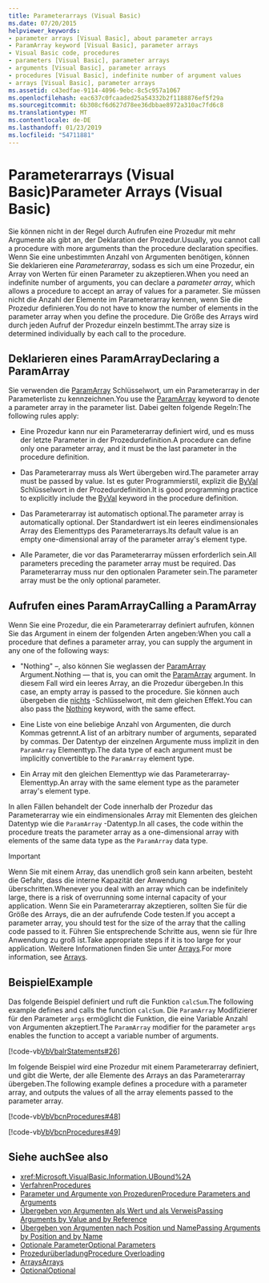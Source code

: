 ```yaml
---
title: Parameterarrays (Visual Basic)
ms.date: 07/20/2015
helpviewer_keywords:
- parameter arrays [Visual Basic], about parameter arrays
- ParamArray keyword [Visual Basic], parameter arrays
- Visual Basic code, procedures
- parameters [Visual Basic], parameter arrays
- arguments [Visual Basic], parameter arrays
- procedures [Visual Basic], indefinite number of argument values
- arrays [Visual Basic], parameter arrays
ms.assetid: c43edfae-9114-4096-9ebc-8c5c957a1067
ms.openlocfilehash: eac637c0fcaaded25a54332b2f1188876ef5f29a
ms.sourcegitcommit: 6b308cf6d627d78ee36dbbae8972a310ac7fd6c8
ms.translationtype: MT
ms.contentlocale: de-DE
ms.lasthandoff: 01/23/2019
ms.locfileid: "54711881"
---
```

# <a name="parameter-arrays-visual-basic"></a><span data-ttu-id="d7cc2-102">Parameterarrays (Visual Basic)</span><span class="sxs-lookup"><span data-stu-id="d7cc2-102">Parameter Arrays (Visual Basic)</span></span>
<span data-ttu-id="d7cc2-103">Sie können nicht in der Regel durch Aufrufen eine Prozedur mit mehr Argumente als gibt an, der Deklaration der Prozedur.</span><span class="sxs-lookup"><span data-stu-id="d7cc2-103">Usually, you cannot call a procedure with more arguments than the procedure declaration specifies.</span></span> <span data-ttu-id="d7cc2-104">Wenn Sie eine unbestimmten Anzahl von Argumenten benötigen, können Sie deklarieren eine *Parameterarray*, sodass es sich um eine Prozedur, ein Array von Werten für einen Parameter zu akzeptieren.</span><span class="sxs-lookup"><span data-stu-id="d7cc2-104">When you need an indefinite number of arguments, you can declare a *parameter array*, which allows a procedure to accept an array of values for a parameter.</span></span> <span data-ttu-id="d7cc2-105">Sie müssen nicht die Anzahl der Elemente im Parameterarray kennen, wenn Sie die Prozedur definieren.</span><span class="sxs-lookup"><span data-stu-id="d7cc2-105">You do not have to know the number of elements in the parameter array when you define the procedure.</span></span> <span data-ttu-id="d7cc2-106">Die Größe des Arrays wird durch jeden Aufruf der Prozedur einzeln bestimmt.</span><span class="sxs-lookup"><span data-stu-id="d7cc2-106">The array size is determined individually by each call to the procedure.</span></span>  
  
## <a name="declaring-a-paramarray"></a><span data-ttu-id="d7cc2-107">Deklarieren eines ParamArray</span><span class="sxs-lookup"><span data-stu-id="d7cc2-107">Declaring a ParamArray</span></span>  
 <span data-ttu-id="d7cc2-108">Sie verwenden die [ParamArray](../../../../visual-basic/language-reference/modifiers/paramarray.md) Schlüsselwort, um ein Parameterarray in der Parameterliste zu kennzeichnen.</span><span class="sxs-lookup"><span data-stu-id="d7cc2-108">You use the [ParamArray](../../../../visual-basic/language-reference/modifiers/paramarray.md) keyword to denote a parameter array in the parameter list.</span></span> <span data-ttu-id="d7cc2-109">Dabei gelten folgende Regeln:</span><span class="sxs-lookup"><span data-stu-id="d7cc2-109">The following rules apply:</span></span>  
  
-   <span data-ttu-id="d7cc2-110">Eine Prozedur kann nur ein Parameterarray definiert wird, und es muss der letzte Parameter in der Prozedurdefinition.</span><span class="sxs-lookup"><span data-stu-id="d7cc2-110">A procedure can define only one parameter array, and it must be the last parameter in the procedure definition.</span></span>  
  
-   <span data-ttu-id="d7cc2-111">Das Parameterarray muss als Wert übergeben wird.</span><span class="sxs-lookup"><span data-stu-id="d7cc2-111">The parameter array must be passed by value.</span></span> <span data-ttu-id="d7cc2-112">Ist es guter Programmierstil, explizit die [ByVal](../../../../visual-basic/language-reference/modifiers/byval.md) Schlüsselwort in der Prozedurdefinition.</span><span class="sxs-lookup"><span data-stu-id="d7cc2-112">It is good programming practice to explicitly include the [ByVal](../../../../visual-basic/language-reference/modifiers/byval.md) keyword in the procedure definition.</span></span>  
  
-   <span data-ttu-id="d7cc2-113">Das Parameterarray ist automatisch optional.</span><span class="sxs-lookup"><span data-stu-id="d7cc2-113">The parameter array is automatically optional.</span></span> <span data-ttu-id="d7cc2-114">Der Standardwert ist ein leeres eindimensionales Array des Elementtyps des Parameterarrays.</span><span class="sxs-lookup"><span data-stu-id="d7cc2-114">Its default value is an empty one-dimensional array of the parameter array's element type.</span></span>  
  
-   <span data-ttu-id="d7cc2-115">Alle Parameter, die vor das Parameterarray müssen erforderlich sein.</span><span class="sxs-lookup"><span data-stu-id="d7cc2-115">All parameters preceding the parameter array must be required.</span></span> <span data-ttu-id="d7cc2-116">Das Parameterarray muss nur den optionalen Parameter sein.</span><span class="sxs-lookup"><span data-stu-id="d7cc2-116">The parameter array must be the only optional parameter.</span></span>  
  
## <a name="calling-a-paramarray"></a><span data-ttu-id="d7cc2-117">Aufrufen eines ParamArray</span><span class="sxs-lookup"><span data-stu-id="d7cc2-117">Calling a ParamArray</span></span>  
 <span data-ttu-id="d7cc2-118">Wenn Sie eine Prozedur, die ein Parameterarray definiert aufrufen, können Sie das Argument in einem der folgenden Arten angeben:</span><span class="sxs-lookup"><span data-stu-id="d7cc2-118">When you call a procedure that defines a parameter array, you can supply the argument in any one of the following ways:</span></span>  
  
-   <span data-ttu-id="d7cc2-119">"Nothing" –, also können Sie weglassen der [ParamArray](../../../../visual-basic/language-reference/modifiers/paramarray.md) Argument.</span><span class="sxs-lookup"><span data-stu-id="d7cc2-119">Nothing — that is, you can omit the [ParamArray](../../../../visual-basic/language-reference/modifiers/paramarray.md) argument.</span></span> <span data-ttu-id="d7cc2-120">In diesem Fall wird ein leeres Array, an die Prozedur übergeben.</span><span class="sxs-lookup"><span data-stu-id="d7cc2-120">In this case, an empty array is passed to the procedure.</span></span> <span data-ttu-id="d7cc2-121">Sie können auch übergeben die [nichts](../../../../visual-basic/language-reference/nothing.md) -Schlüsselwort, mit dem gleichen Effekt.</span><span class="sxs-lookup"><span data-stu-id="d7cc2-121">You can also pass the [Nothing](../../../../visual-basic/language-reference/nothing.md) keyword, with the same effect.</span></span>  
  
-   <span data-ttu-id="d7cc2-122">Eine Liste von eine beliebige Anzahl von Argumenten, die durch Kommas getrennt.</span><span class="sxs-lookup"><span data-stu-id="d7cc2-122">A list of an arbitrary number of arguments, separated by commas.</span></span> <span data-ttu-id="d7cc2-123">Der Datentyp der einzelnen Argumente muss implizit in den `ParamArray` Elementtyp.</span><span class="sxs-lookup"><span data-stu-id="d7cc2-123">The data type of each argument must be implicitly convertible to the `ParamArray` element type.</span></span>  
  
-   <span data-ttu-id="d7cc2-124">Ein Array mit den gleichen Elementtyp wie das Parameterarray-Elementtyp.</span><span class="sxs-lookup"><span data-stu-id="d7cc2-124">An array with the same element type as the parameter array's element type.</span></span>  
  
 <span data-ttu-id="d7cc2-125">In allen Fällen behandelt der Code innerhalb der Prozedur das Parameterarray wie ein eindimensionales Array mit Elementen des gleichen Datentyp wie die `ParamArray` -Datentyp.</span><span class="sxs-lookup"><span data-stu-id="d7cc2-125">In all cases, the code within the procedure treats the parameter array as a one-dimensional array with elements of the same data type as the `ParamArray` data type.</span></span>  
  
> [!IMPORTANT]
>  <span data-ttu-id="d7cc2-126">Wenn Sie mit einem Array, das unendlich groß sein kann arbeiten, besteht die Gefahr, dass die interne Kapazität der Anwendung überschritten.</span><span class="sxs-lookup"><span data-stu-id="d7cc2-126">Whenever you deal with an array which can be indefinitely large, there is a risk of overrunning some internal capacity of your application.</span></span> <span data-ttu-id="d7cc2-127">Wenn Sie ein Parameterarray akzeptieren, sollten Sie für die Größe des Arrays, die an der aufrufende Code testen.</span><span class="sxs-lookup"><span data-stu-id="d7cc2-127">If you accept a parameter array, you should test for the size of the array that the calling code passed to it.</span></span> <span data-ttu-id="d7cc2-128">Führen Sie entsprechende Schritte aus, wenn sie für Ihre Anwendung zu groß ist.</span><span class="sxs-lookup"><span data-stu-id="d7cc2-128">Take appropriate steps if it is too large for your application.</span></span> <span data-ttu-id="d7cc2-129">Weitere Informationen finden Sie unter [Arrays](../../../../visual-basic/programming-guide/language-features/arrays/index.md).</span><span class="sxs-lookup"><span data-stu-id="d7cc2-129">For more information, see [Arrays](../../../../visual-basic/programming-guide/language-features/arrays/index.md).</span></span>  
  
## <a name="example"></a><span data-ttu-id="d7cc2-130">Beispiel</span><span class="sxs-lookup"><span data-stu-id="d7cc2-130">Example</span></span>  
 <span data-ttu-id="d7cc2-131">Das folgende Beispiel definiert und ruft die Funktion `calcSum`.</span><span class="sxs-lookup"><span data-stu-id="d7cc2-131">The following example defines and calls the function `calcSum`.</span></span> <span data-ttu-id="d7cc2-132">Die `ParamArray` Modifizierer für den Parameter `args` ermöglicht die Funktion, die eine Variable Anzahl von Argumenten akzeptiert.</span><span class="sxs-lookup"><span data-stu-id="d7cc2-132">The `ParamArray` modifier for the parameter `args` enables the function to accept a variable number of arguments.</span></span>  
  
 [!code-vb[VbVbalrStatements#26](../../../../visual-basic/language-reference/error-messages/codesnippet/VisualBasic/parameter-arrays_1.vb)]  
  
 <span data-ttu-id="d7cc2-133">Im folgende Beispiel wird eine Prozedur mit einem Parameterarray definiert, und gibt die Werte, der alle Elemente des Arrays an das Parameterarray übergeben.</span><span class="sxs-lookup"><span data-stu-id="d7cc2-133">The following example defines a procedure with a parameter array, and outputs the values of all the array elements passed to the parameter array.</span></span>  
  
 [!code-vb[VbVbcnProcedures#48](./codesnippet/VisualBasic/parameter-arrays_2.vb)]  
  
 [!code-vb[VbVbcnProcedures#49](./codesnippet/VisualBasic/parameter-arrays_3.vb)]  
  
## <a name="see-also"></a><span data-ttu-id="d7cc2-134">Siehe auch</span><span class="sxs-lookup"><span data-stu-id="d7cc2-134">See also</span></span>
- <xref:Microsoft.VisualBasic.Information.UBound%2A>
- [<span data-ttu-id="d7cc2-135">Verfahren</span><span class="sxs-lookup"><span data-stu-id="d7cc2-135">Procedures</span></span>](./index.md)
- [<span data-ttu-id="d7cc2-136">Parameter und Argumente von Prozeduren</span><span class="sxs-lookup"><span data-stu-id="d7cc2-136">Procedure Parameters and Arguments</span></span>](./procedure-parameters-and-arguments.md)
- [<span data-ttu-id="d7cc2-137">Übergeben von Argumenten als Wert und als Verweis</span><span class="sxs-lookup"><span data-stu-id="d7cc2-137">Passing Arguments by Value and by Reference</span></span>](./passing-arguments-by-value-and-by-reference.md)
- [<span data-ttu-id="d7cc2-138">Übergeben von Argumenten nach Position und Name</span><span class="sxs-lookup"><span data-stu-id="d7cc2-138">Passing Arguments by Position and by Name</span></span>](./passing-arguments-by-position-and-by-name.md)
- [<span data-ttu-id="d7cc2-139">Optionale Parameter</span><span class="sxs-lookup"><span data-stu-id="d7cc2-139">Optional Parameters</span></span>](./optional-parameters.md)
- [<span data-ttu-id="d7cc2-140">Prozedurüberladung</span><span class="sxs-lookup"><span data-stu-id="d7cc2-140">Procedure Overloading</span></span>](./procedure-overloading.md)
- [<span data-ttu-id="d7cc2-141">Arrays</span><span class="sxs-lookup"><span data-stu-id="d7cc2-141">Arrays</span></span>](../../../../visual-basic/programming-guide/language-features/arrays/index.md)
- [<span data-ttu-id="d7cc2-142">Optional</span><span class="sxs-lookup"><span data-stu-id="d7cc2-142">Optional</span></span>](../../../../visual-basic/language-reference/modifiers/optional.md)
